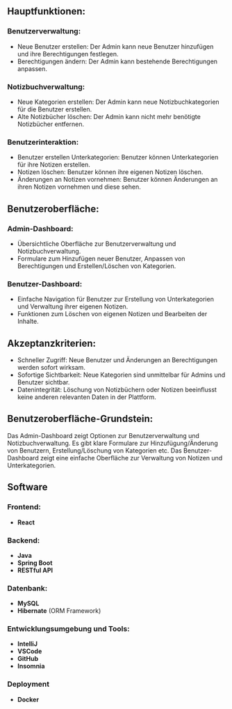 

## Hauptfunktionen:

### Benutzerverwaltung:
- Neue Benutzer erstellen: Der Admin kann neue Benutzer hinzufügen und ihre Berechtigungen festlegen.
- Berechtigungen ändern: Der Admin kann bestehende Berechtigungen anpassen.

### Notizbuchverwaltung:
- Neue Kategorien erstellen: Der Admin kann neue Notizbuchkategorien für die Benutzer erstellen.
- Alte Notizbücher löschen: Der Admin kann nicht mehr benötigte Notizbücher entfernen.

### Benutzerinteraktion:
- Benutzer erstellen Unterkategorien: Benutzer können Unterkategorien für ihre Notizen erstellen.
- Notizen löschen: Benutzer können ihre eigenen Notizen löschen.
- Änderungen an Notizen vornehmen: Benutzer können Änderungen an ihren Notizen vornehmen und diese sehen.

## Benutzeroberfläche:

### Admin-Dashboard:
- Übersichtliche Oberfläche zur Benutzerverwaltung und Notizbuchverwaltung.
- Formulare zum Hinzufügen neuer Benutzer, Anpassen von Berechtigungen und Erstellen/Löschen von Kategorien.

### Benutzer-Dashboard:
- Einfache Navigation für Benutzer zur Erstellung von Unterkategorien und Verwaltung ihrer eigenen Notizen.
- Funktionen zum Löschen von eigenen Notizen und Bearbeiten der Inhalte.

## Akzeptanzkriterien:
- Schneller Zugriff: Neue Benutzer und Änderungen an Berechtigungen werden sofort wirksam.
- Sofortige Sichtbarkeit: Neue Kategorien sind unmittelbar für Admins und Benutzer sichtbar.
- Datenintegrität: Löschung von Notizbüchern oder Notizen beeinflusst keine anderen relevanten Daten in der Plattform.

## Benutzeroberfläche-Grundstein:
Das Admin-Dashboard zeigt Optionen zur Benutzerverwaltung und Notizbuchverwaltung. Es gibt klare Formulare zur Hinzufügung/Änderung von Benutzern, Erstellung/Löschung von Kategorien etc. Das Benutzer-Dashboard zeigt eine einfache Oberfläche zur Verwaltung von Notizen und Unterkategorien.
## Software

### Frontend:

- **React** 

### Backend:

- **Java** 
- **Spring Boot** 
- **RESTful API** 

### Datenbank:
- **MySQL** 
- **Hibernate** (ORM Framework)

### Entwicklungsumgebung und Tools:
- **IntelliJ**
- **VSCode**
- **GitHub**
- **Insomnia**

### Deployment 
- **Docker**
